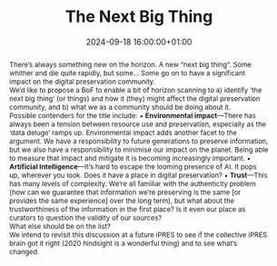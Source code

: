 ---
abstract: "There’s always something new on the horizon. A new “next big thing”. Some
  whither and die quite rapidly, but some… Some go on to have a significant impact
  on the digital preservation community.\n\nWe’d like to propose a BoF to enable a
  bit of horizon scanning to a) identify ‘the next big thing’ (or things) and how
  it (they) might affect the digital preservation community, and b) what we as a community
  should be doing about it. \n\nPossible contenders for the title include:\n•\t**Environmental
  impact**—There has always been a tension between resource use and preservation,
  especially as the ‘data deluge’ ramps up. Environmental impact adds another facet
  to the argument. We have a responsibility to future generations to preserve information,
  but we also have a responsibility to minimise our impact on the planet. Being able
  to measure that impact and mitigate it is becoming increasingly important.\n•\t**Artificial
  Intelligence**—It’s hard to escape the looming presence of AI. It pops up, wherever
  you look. Does it have a place in digital preservation?\n•\t**Trust**—This has many
  levels of complexity. We’re all familiar with the authenticity problem (how can
  we guarantee that information we’re preserving is the same [or provides the same
  experience] over the long term), but what about the trustworthiness of the information
  in the first place? Is it even our place as curators to question the validity of
  our sources?\n\nWhat else should be on the list?\n\nWe intend to revisit this discussion
  at a future iPRES to see if the collective iPRES brain got it right (2020 hindsight
  is a wonderful thing) and to see what’s changed."
creators:
- Karen Colbron
- Paul Stokes
date: 2024-09-18 16:00:00+01:00
document_url: null
grand_parent: iPRES
institutions: []
keywords:
- approaches to preservation
- scaling up
landing_page_url: ''
language: eng
layout: publication
license: Creative Commons Zero (CC0-1.0)
notes_url: https://docs.google.com/document/d/1pID7p5cd0L-bqEV1TCFY-9lfY0c5Iv36giQp7JIQCOQ/edit#heading=h.m2tlac9xaiex
parent: iPRES 2024
publication_type: birds of a feather
size: null
slides_url: ''
source_name: iPRES
stream_url: ''
title: The Next Big Thing
year: 2024
---